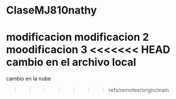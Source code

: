 # ClaseMJ810nathy
modificacion 
modificacion 2
moodificacion 3 
<<<<<<< HEAD
cambio en el archivo local
=======
cambio en la nube
>>>>>>> refs/remotes/origin/main
